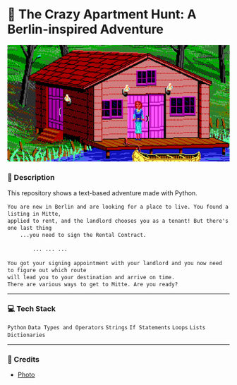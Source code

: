 # :house_with_garden: The Crazy Apartment Hunt: A Berlin-inspired Adventure
![](./images/adv.jpeg)




### :green_book: Description
This repository shows a text-based adventure made with Python.


```
You are new in Berlin and are looking for a place to live. You found a listing in Mitte, 
applied to rent, and the landlord chooses you as a tenant! But there's one last thing
    ...you need to sign the Rental Contract.
    
        ... ... ...
        
You got your signing appointment with your landlord and you now need to figure out which route 
will lead you to your destination and arrive on time.
There are various ways to get to Mitte. Are you ready?
```


---
### :computer: Tech Stack
`Python` `Data Types and Operators` `Strings` `If Statements` `Loops` `Lists` `Dictionaries`


---
### :page_with_curl: Credits
- [Photo](https://www.wired.com/2021/03/geeks-guide-adventure-games/)
